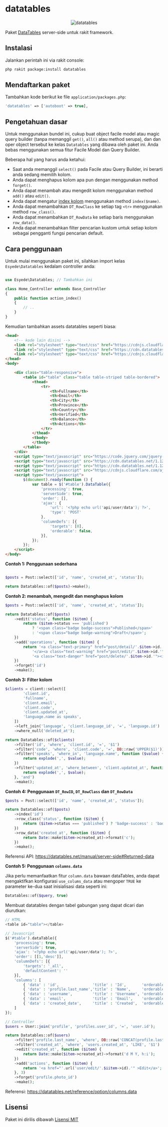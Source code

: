 # datatables

<p align="center"><img src="screenshot.png" alt="datatables"></p>

Paket [DataTables](https://datatables.net) server-side untuk rakit framework.

## Instalasi
Jalankan perintah ini via rakit console:

```sh
php rakit package:install datatables
```


## Mendaftarkan paket

Tambahkan kode berikut ke file `application/packages.php`:

```php
'datatables' => ['autoboot' => true],
```


## Pengetahuan dasar

Untuk menggunakan bundel ini, cukup buat object facile model atau magic query builder
(tanpa memanggil `get()`, `all()` atau method serupa), dan dan oper object tersebut ke kelas `Datatables`
yang dibawa oleh paket ini.
Anda bebas menggunakan semua fitur Facile Model dan Query Builder.

Beberapa hal yang harus anda ketahui:
   - Saat anda memanggil `select()` pada Facile atau Query Builder, ini berarti anda sedang memilih kolom.
   - Anda dapat menghapus kolom apa pun dengan menggunakan method `forget()`.
   - Anda dapat menambah atau mengedit kolom menggunakan method `add()` atau `edit()`.
   - Anda dapat mengatur [index kolom](https://datatables.net/reference/api/row().index()) menggunakan method `index($name)`.
   - Anda dapat menambahkan `DT_RowClass` ke setiap tag `<tr>` menggunakan method `row_class()`.
   - Anda dapat menambahkan `DT_RowData` ke setiap baris menggunakan `row_data()`.
   - Anda dapat menambahkan filter pencarian kustom untuk setiap kolom sebagai pengganti fungsi pencarian default.


## Cara penggunaan

Untuk mulai menggunakan paket ini, silahkan import kelas `Esyede\Datatables` kedalam controller anda:

```php

use Esyede\Datatables; // Tambahkan ini

class Home_Controller extends Base_Controller
{
    public function action_index()
    {
        // ..
    }
}
```

Kemudian tambahkan assets datatables seperti biasa:

```html
<head>
    <!-- kode lain disini -->
    <link rel="stylesheet" type="text/css" href="https://cdnjs.cloudflare.com/ajax/libs/twitter-bootstrap/4.5.2/css/bootstrap.css">
    <link rel="stylesheet" type="text/css" href="https://cdn.datatables.net/1.12.1/css/dataTables.bootstrap4.min.css">
    <link rel="stylesheet" type="text/css" href="https://cdnjs.cloudflare.com/ajax/libs/font-awesome/6.2.0/css/all.min.css">
</head>
<body>

    <div class="table-responsive">
        <table id="table" class="table table-striped table-bordered">
            <thead>
                <tr>
                    <th>Fullname</th>
                    <th>Email</th>
                    <th>City</th>
                    <th>Province</th>
                    <th>Country</th>
                    <th>Verified</th>
                    <th>Balance</th>
                    <th>Actions</th>
                </tr>
            </thead>
            <tbody>
            </tbody>
        </table>
    </div>
    <script type="text/javascript" src="https://code.jquery.com/jquery-3.5.1.js"></script>
    <script type="text/javascript" src="https://cdn.datatables.net/1.12.1/js/jquery.dataTables.min.js"></script>
    <script type="text/javascript" src="https://cdn.datatables.net/1.12.1/js/dataTables.bootstrap4.min.js"></script>
    <script type="text/javascript" src="https://cdnjs.cloudflare.com/ajax/libs/font-awesome/6.2.0/js/all.min.js"></script>
    <script type="text/javascript">
        $(document).ready(function () {
            var table = $('#table').DataTable({
                'processing': true,
                'serverSide': true,
                'order': [],
                'ajax': {
                    'url': '<?php echo url('api/user/data'); ?>',
                    'type': 'POST'
                },
                'columnDefs': [{
                    'targets': [0],
                    'orderable': false,
                }],
            });
        });
    </script>
</body>
```

**Contoh 1: Penggunaan sederhana**

```php

$posts = Post::select(['id', 'name', 'created_at', 'status']);

return Datatables::of($posts)->make();
```


**Contoh 2: menambah, mengedit dan menghapus kolom**

```php
$posts = Post::select(['id', 'name', 'created_at', 'status']);

return Datatables::of($posts)
    ->edit('status', function ($item) {
        return ($item->status === 'published')
            ? '<span class="badge badge-success">Published</span>'
            : '<span class="badge badge-warning">Draft</span>';
    })
    ->add('operations', function ($item) {
        return '<a class="text-primary" href="post/detail/'.$item->id.'"><i class="fa-solid fa-eye"></i></a>&nbsp;'.
            '</a><a class="text-warning" href="post/edit/'.$item->id.'"><i class="fa-solid fa-pencil"></i></a>&nbsp;'.
            '<a class="text-danger" href="post/delete/'.$item->id.'"><i class="fa-solid fa-trash"></i></a>';
    })
    ->forget('id')
    ->make();
```


**Contoh 3: Filter kolom**

```php
$clients = client::select([
        'client.id',
        'fullname',
        'client.email',
        'client.code',
        'client.updated_at',
        'language.name as speaks',
    ])
    ->left_join('language', 'client.language_id', '=', 'language.id')
    ->where_null('deleted_at');

return Datatables::of($clients)
    ->filter('id', 'where', 'client.id', '=', '$1')
    ->filter('code', 'where', 'client.code', '=', DB::raw('UPPER($1)'))
    ->filter('speaks', 'where_in', 'language.name', function ($value) {
        return explode(',', $value);
    })
    ->filter('updated_at', 'where_between', 'client.updated_at', function ($value) {
        return explode(',', $value);
    }, 'and')
    ->make();
```

**Contoh 4: Penggunaan `DT_RowID`, `DT_RowClass` dan `DT_RowData`**

```php
$posts = Post::select(['id', 'name', 'created_at', 'status']);

return Datatables::of($posts)
    ->index('id')
    ->row_class('status', function ($item) {
        return ($item->status === 'published') ? 'badge-success' : 'badge-warning';
    })
    ->row_data('created_at', function ($item) {
        return Date::make($item->created_at)->format('c');
    })
    ->make();
```

Referensi API: https://datatables.net/manual/server-side#Returned-data


**Contoh 5: Penggunaan `columns.data`**

Jika perlu memanfaatkan fitur `column.data` bawaan dataTables,
anda dapat mengaktifkan konfigurasi `use_colums_data` atau mengoper `TRUE`
ke parameter ke-dua saat inisialisasi data seperti ini:

```php
Datatables::of($query, true)
```

Membuat datatables dengan tabel gabungan yang dapat dicari dan diurutkan:

```php
// HTML
<table id="table"></table>

// Javascript
$('#table').dataTable({
    'processing': true,
    'serverSide': true,
    'ajax': '<?php echo url('api/user/data'); ?>',
    'order': [[1,'desc']],
    'columnDefs': [{
        'targets': '_all',
        'defaultContent': ''
    }],
    'columns': [
        { 'data' : 'id',               'title' : 'Id',       'orderable': true, 'searchable': false },
        { 'data' : 'profile.last_name','title' : 'Name',     'orderable': true, 'searchable': true },
        { 'data' : 'username',         'title' : 'Username', 'orderable': true, 'searchable': true },
        { 'data' : 'email',            'title' : 'Email',    'orderable': true, 'searchable': true },
        { 'data' : 'created_date',     'title' : 'Created',  'orderable': true, 'searchable': true },
    ]
});

// Controller
$users = User::join('profile', 'profiles.user_id', '=', 'user.id');

return Datatables::of($users)
    ->filter('profile.last_name', 'where', DB::raw('CONCAT(profile.last_name, " ",profile.first_name)'), 'LIKE', '$1')
    ->filter('created_at', 'where', 'users.created_at', 'LIKE', '$1')
    ->edit('created_at', function ($item) {
        return Date::make($item->created_at)->format('d M Y, h:i');
    })
    ->add('actions', function ($item) {
        return '<a href="'.url('user/edit/'.$iitem->id).'" >Edit</a>';
    }, 3)
    ->forget('profile.photo_id')
    ->make();
```

Referensi: https://datatables.net/reference/option/columns.data



## Lisensi

Paket ini dirilis dibawah [Lisensi MIT](https://github.com/esyede/datatables/master/LICENSE)
